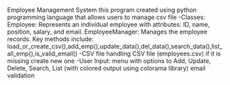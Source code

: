 Employee Management System 
this program created using python programming language
that allows users to manage csv file
-Classes:
Employee: Represents an individual employee with attributes: ID, name, position, salary, and email.
EmployeeManager: Manages the employee records. Key methods include:
load_or_create_csv(),add_emp(),update_data(),del_data(),search_data(),list_all_emp(),is_valid_email()
-CSV file handling
 CSV file (employees.csv) if it is missing create new one
-User Input:
menu with options to Add, Update, Delete, Search, List (with colored output using colorama library)
email validation


